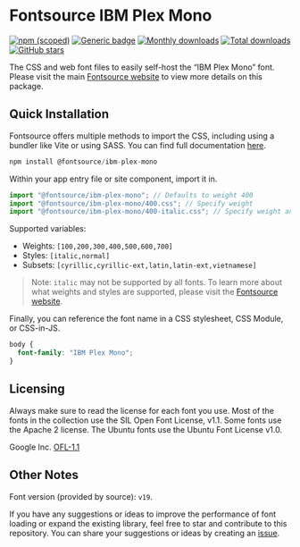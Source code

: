# Fontsource IBM Plex Mono

[![npm (scoped)](https://img.shields.io/npm/v/@fontsource/ibm-plex-mono?color=brightgreen)](https://www.npmjs.com/package/@fontsource/ibm-plex-mono) [![Generic badge](https://img.shields.io/badge/fontsource-passing-brightgreen)](https://github.com/fontsource/fontsource) [![Monthly downloads](https://badgen.net/npm/dm/@fontsource/ibm-plex-mono)](https://github.com/fontsource/fontsource) [![Total downloads](https://badgen.net/npm/dt/@fontsource/ibm-plex-mono)](https://github.com/fontsource/fontsource) [![GitHub stars](https://img.shields.io/github/stars/fontsource/fontsource.svg?style=social&label=Star)](https://github.com/fontsource/fontsource/stargazers)

The CSS and web font files to easily self-host the “IBM Plex Mono” font. Please visit the main [Fontsource website](https://fontsource.org/fonts/ibm-plex-mono) to view more details on this package.

## Quick Installation

Fontsource offers multiple methods to import the CSS, including using a bundler like Vite or using SASS. You can find full documentation [here](https://fontsource.org/docs/getting-started/introduction).

```javascript
npm install @fontsource/ibm-plex-mono
```

Within your app entry file or site component, import it in.

```javascript
import "@fontsource/ibm-plex-mono"; // Defaults to weight 400
import "@fontsource/ibm-plex-mono/400.css"; // Specify weight
import "@fontsource/ibm-plex-mono/400-italic.css"; // Specify weight and style
```

Supported variables:
- Weights: `[100,200,300,400,500,600,700]`
- Styles: `[italic,normal]`
- Subsets: `[cyrillic,cyrillic-ext,latin,latin-ext,vietnamese]`

> Note: `italic` may not be supported by all fonts. To learn more about what weights and styles are supported, please visit the [Fontsource website](https://fontsource.org/fonts/ibm-plex-mono).

Finally, you can reference the font name in a CSS stylesheet, CSS Module, or CSS-in-JS.

```css
body {
  font-family: "IBM Plex Mono";
}
```

## Licensing
Always make sure to read the license for each font you use. Most of the fonts in the collection use the SIL Open Font License, v1.1. Some fonts use the Apache 2 license. The Ubuntu fonts use the Ubuntu Font License v1.0.

Google Inc.
[OFL-1.1](http://scripts.sil.org/OFL)

## Other Notes
Font version (provided by source): `v19`.

If you have any suggestions or ideas to improve the performance of font loading or expand the existing library, feel free to star and contribute to this repository. You can share your suggestions or ideas by creating an [issue](https://github.com/fontsource/fontsource/issues).